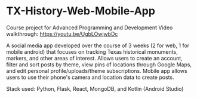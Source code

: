 # TX-History-Web-Mobile-App
Course project for Advanced Programming and Development
Video walkthrough: https://youtu.be/UgbLOwjwbDc

A social media app developed over the course of 3 weeks (2 for web, 1 for mobile android) that focuses on tracking Texas historical monuments, markers, and other areas of interest.  Allows users to create an account, filter and sort posts by theme, view pins of locations through Google Maps, and edit personal profile/uploads/theme subscriptions.  Mobile app allows users to use their phone's camera and location data to create posts.

Stack used: Python, Flask, React, MongoDB, and Kotlin (Android Studio)
